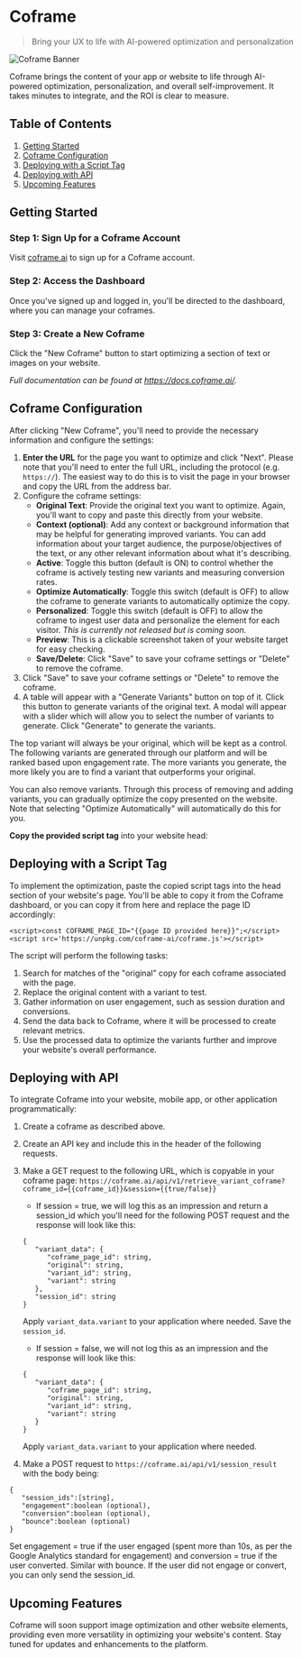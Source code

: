 # Coframe

> Bring your UX to life with AI-powered optimization and personalization

![Coframe Banner](https://files.readme.io/dc9a9f5-coframe-banner.png)

Coframe brings the content of your app or website to life through AI-powered optimization, personalization, and overall self-improvement. It takes minutes to integrate, and the ROI is clear to measure.

## Table of Contents

1. [Getting Started](#getting-started)
2. [Coframe Configuration](#coframe-configuration)
5. [Deploying with a Script Tag](#deploying-with-a-script-tag)
6. [Deploying with API](#deploying-with-api)
7. [Upcoming Features](#upcoming-features)

## Getting Started

### Step 1: Sign Up for a Coframe Account

Visit [coframe.ai](https://coframe.ai) to sign up for a Coframe account.

### Step 2: Access the Dashboard

Once you've signed up and logged in, you'll be directed to the dashboard, where you can manage your coframes.

### Step 3: Create a New Coframe

Click the "New Coframe" button to start optimizing a section of text or images on your website.

*Full documentation can be found at https://docs.coframe.ai/.*

## Coframe Configuration

After clicking "New Coframe", you'll need to provide the necessary information and configure the settings:

1. **Enter the URL** for the page you want to optimize and click "Next". Please note that you'll need to enter the full URL, including the protocol (e.g. `https://`). The easiest way to do this is to visit the page in your browser and copy the URL from the address bar.
2. Configure the coframe settings:
   - **Original Text**: Provide the original text you want to optimize. Again, you'll want to copy and paste this directly from your website.
   - **Context (optional)**: Add any context or background information that may be helpful for generating improved variants. You can add information about your target audience, the purpose/objectives of the text, or any other relevant information about what it's describing.
   - **Active**: Toggle this button (default is ON) to control whether the coframe is actively testing new variants and measuring conversion rates.
   - **Optimize Automatically**: Toggle this switch (default is OFF) to allow the coframe to generate variants to automatically optimize the copy.
   - **Personalized**: Toggle this switch (default is OFF) to allow the coframe to ingest user data and personalize the element for each visitor. _This is currently not released but is coming soon._
   - **Preview**: This is a clickable screenshot taken of your website target for easy checking.
   - **Save/Delete**: Click "Save" to save your coframe settings or "Delete" to remove the coframe.
3. Click "Save" to save your coframe settings or "Delete" to remove the coframe.
4. A table will appear with a "Generate Variants" button on top of it. Click this button to generate variants of the original text. A modal will appear with a slider which will allow you to select the number of variants to generate. Click "Generate" to generate the variants.

The top variant will always be your original, which will be kept as a control. The following variants are generated through our platform and will be ranked based upon engagement rate. The more variants you generate, the more likely you are to find a variant that outperforms your original.

You can also remove variants. Through this process of removing and adding variants, you can gradually optimize the copy presented on the website. Note that selecting "Optimize Automatically" will automatically do this for you.

**Copy the provided script tag** into your website head:

## Deploying with a Script Tag

To implement the optimization, paste the copied script tags into the head section of your website's page. You'll be able to copy it from the Coframe dashboard, or you can copy it from here and replace the page ID accordingly:

`<script>const COFRAME_PAGE_ID="{{page ID provided here}}";</script>`
`<script src='https://unpkg.com/coframe-ai/coframe.js'></script>`

The script will perform the following tasks:

1. Search for matches of the "original" copy for each coframe associated with the page.
2. Replace the original content with a variant to test.
3. Gather information on user engagement, such as session duration and conversions.
4. Send the data back to Coframe, where it will be processed to create relevant metrics.
5. Use the processed data to optimize the variants further and improve your website's overall performance.

## Deploying with API

To integrate Coframe into your website, mobile app, or other application programmatically:

1. Create a coframe as described above.
2. Create an API key and include this in the header of the following requests.
3. Make a GET request to the following URL, which is copyable in your coframe page: `https://coframe.ai/api/v1/retrieve_variant_coframe?coframe_id={{coframe_id}}&session={{true/false}}`
   - If session = true, we will log this as an impression and return a session_id which you'll need for the following POST request and the response will look like this:
   ```
   {
      "variant_data": {
         "coframe_page_id": string,
         "original": string,
         "variant_id": string,
         "variant": string
      },
      "session_id": string
   }
   ```
   Apply `variant_data.variant` to your application where needed. Save the `session_id`.
   - If session = false, we will not log this as an impression and the response will look like this:
   ```
   {
      "variant_data": {
         "coframe_page_id": string,
         "original": string,
         "variant_id": string,
         "variant": string
      }
   }
   ```
   Apply `variant_data.variant` to your application where needed.


4. Make a POST request to `https://coframe.ai/api/v1/session_result` with the body being:

```
{
   "session_ids":[string],
   "engagement":boolean (optional),
   "conversion":boolean (optional),
   "bounce":boolean (optional)
}
```

Set engagement = true if the user engaged (spent more than 10s, as per the Google Analytics standard for engagement) and conversion = true if the user converted. Similar with bounce. If the user did not engage or convert, you can only send the session_id.

## Upcoming Features

Coframe will soon support image optimization and other website elements, providing even more versatility in optimizing your website's content. Stay tuned for updates and enhancements to the platform.
